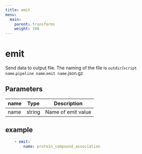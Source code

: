 ```yaml
---
title: emit
menu:
  main:
    parent: transforms
    weight: 100
---
```


# emit

Send data to output file. The naming of the file is `outdir`/`script name`.`pipeline name`.`emit name`.json.gz

## Parameters

| name | Type | Description |
| --- | --- | --- |
| name | string | Name of emit value |

## example

```yaml
    - emit:
        name: protein_compound_association
```